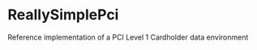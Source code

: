 ReallySimplePci
===============

Reference implementation of a PCI Level 1 Cardholder data environment

